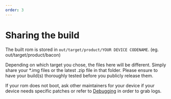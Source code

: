 ```yaml
---
order: 3
---
```


# Sharing the build

The built rom is stored in `out/target/product/YOUR DEVICE CODENAME`. 
(eg. out/target/product/bacon)

Depending on which target you chose, the files here will be different.
Simply share your *.img files or the latest .zip file in that folder. Please ensure to have your build(s) thoroughly tested before you publicly release them.

If your rom does not boot, ask other maintainers for your device if your device needs specific patches or refer to [Debugging](./debugging.md) in order to grab logs.
